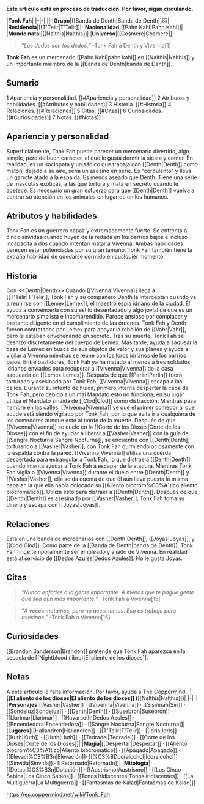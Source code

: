 **Este artículo está en proceso de traducción. Por favor, sigan circulando.**


|**Tonk Fah**|
|-|-|
||
|**Grupo**|[[Banda de Denth\|Banda de Denth]]🐱︎|
|**Residencia**|[[T'Telir\|T'Telir]]|
|**Nacionalidad**|[[Pahn Kahl\|Pahn Kahl]]|
|**Mundo natal**|[[Nalthis\|Nalthis]]|
|**Universo**|[[Cosmere\|Cosmere]]|

>“*Los dedos son los dedos.*”
\-Tonk Fah a Denth y Vivenna[1]


**Tonk Fah** es un mercenario [[Pahn Kahl\|pahn kahl]] en [[Nalthis\|Nalthis]] y un importante miembro de la [[Banda de Denth\|banda de Denth]].

## Sumario

1 Apariencia y personalidad. [[#Apariencia y personalidad]] 
2 Atributos y habilidades. [[#Atributos y habilidades]] 
3 Historia. [[#Historia]] 
4 Relaciones. [[#Relaciones]] 
5 Citas. [[#Citas]] 
6 Curiosidades. [[#Curiosidades]] 
7 Notas. [[#Notas]] 


## Apariencia y personalidad
Superficialmente, Tonk Fah puede parecer un mercenario divertido, algo simple, pero de buen carácter, al que le gusta dormir la siesta y comer.
En realidad, es un sociópata y un sádico que trabaja con [[Denth\|Denth]] como matón; dejado a su aire, sería un asesino en serie. Es "corpulento" y lleva un garrote atado a la espalda. Es menos aseado que Denth.
Tiene una serie de mascotas exóticas, a las que tortura y mata en secreto cuando le apetece. Es necesario un gran esfuerzo para que [[Denth\|Denth]] vuelva a centrar su atención en los animales en lugar de en los humanos.

## Atributos y habilidades
Tonk Fah es un guerrero capaz y extremadamente fuerte. Se enfrenta a cinco sinvidas cuando huyen de la redada en los barrios bajos e incluso incapacita a dos cuando intentan matar a Vivenna. Ambas habilidades parecen estar potenciadas por su gran tamaño.
Tonk Fah también tiene la extraña habilidad de quedarse dormido en cualquier momento.

## Historia
  Con <<Denth\|Denth>>
Cuando [[Vivenna\|Vivenna]] llega a [[T'Telir\|T'Telir]], Tonk Fah y su compañero Denth la interceptan cuando va a reunirse con [[Lemex\|Lemex]], el maestro espía idriano de la ciudad. Él ayuda a convencerla con su estilo desenfadado y algo jovial de que es un mercenario simplista e incomprendido. Parece ansioso por complacer y bastante diligente en el cumplimiento de las órdenes.
Tonk Fah y Denth fueron contratados por Lemex para apoyar la rebelión de [[Vahr\|Vahr]], pero le estaban envenenando en secreto. Tras su muerte, Tonk Fah se deshizo discretamente del cuerpo de Lemex. Más tarde, ayuda a saquear la casa de Lemex en busca de sus objetos de valor y sus planes y ayuda a vigilar a Vivenna mientras se reúne con los lords idrianos de los barrios bajos. Entre bastidores, Tonk Fah ya ha matado al menos a tres soldados idrianos enviados para recuperar a [[Vivenna\|Vivenna]] de la casa saqueada de [[Lemex\|Lemex]].
Después de que [[Parlin\|Parlin]] fuera torturado y asesinado por Tonk Fah, [[Vivenna\|Vivenna]] escapa a las calles. Durante su intento de huida, primero intenta despertar la capa de Tonk Fah, pero debido a un mal Mandato esto no funciona; en su lugar utiliza el Mandato sinvida de [[Clod\|Clod]] como distracción. Mientras pasa hambre en las calles, [[Vivenna\|Vivenna]] ve que el primer comedor al que acude está siendo vigilado por Tonk Fah, por lo que evita ir a cualquiera de los comedores aunque esté al borde de la muerte.
Después de que [[Vivenna\|Vivenna]] se cuele en la [[Corte de los Dioses\|Corte de los Dioses]] con el fin de ayudar a liberar a [[Vasher\|Vasher]] con la guía de [[Sangre Nocturna\|Sangre Nocturna]], se encuentra con [[Denth\|Denth]] torturando a [[Vasher\|Vasher]], con Tonk Fah durmiendo ociosamente con la espalda contra la pared. [[Vivenna\|Vivenna]] utiliza una cuerda despertada para estrangular a Tonk Fah, lo que distrae a [[Denth\|Denth]] cuando intenta ayudar a Tonk Fah a escapar de la atadura.
Mientras Tonk Fah vigila a [[Vivenna\|Vivenna]] durante el duelo entre [[Denth\|Denth]] y [[Vasher\|Vasher]], ella se da cuenta de que él aún lleva puesta la misma capa en la que ella había colocado su [[Aliento biocrom%C3%A1tico\|aliento biocromático]]. Utiliza esto para distraer a [[Denth\|Denth]].
Después de que [[Denth\|Denth]] es asesinado por [[Vasher\|Vasher]], Tonk Fah toma su dinero y escapa con [[Joyas\|Joyas]].

## Relaciones
Está en una banda de mercenarios con [[Denth\|Denth]], [[Joyas\|Joyas]], y [[Clod\|Clod]].
Como parte de la [[Banda de Denth\|banda de Denth]], Tonk Fah finge temporalmente ser empleado y aliado de Vivenna. En realidad está al servicio de [[Dedos Azules\|Dedos Azules]].
No le gusta Joyas.

## Citas
>“*Nunca enfades a la gente importante. A menos que te pague gente que sea *aún más* importante.*”
\-Tonk Fah a Vivenna[15]


>“*A veces matamos, pero no asesinamos. Eso es trabajo para asesinos.*”
\-Tonk Fah a Vivenna[15]


## Curiosidades
[[Brandon Sanderson\|Brandon]] pretende que Tonk Fah aparezca en la secuela de [[Nightblood (libro)\|El aliento de los dioses]].
## Notas

A este artículo le falta información. Por favor, ayuda a The Coppermind .
|**[[El aliento de los dioses\|El aliento de los dioses]] (**[[Nalthis\|Nalthis]]**)**|
|-|-|
|**Personajes**|[[Vasher\|Vasher]] · [[Vivenna\|Vivenna]] · [[Sisirinah\|Siri]] · [[Sondeluz\|Sondeluz]] · [[Denth\|Denth]] · [[Susebron\|Susebron]] · [[Llarimar\|Llarimar]] · [[Havarseth\|Dedos Azules]] · [[Encendedora\|Encendedora]] · [[Sangre Nocturna\|Sangre Nocturna]]|
|**Lugares**|[[Hallandren\|Hallandren]] · [[T'Telir\|T'Telir]] · [[Idris\|Idris]] · [[Kuth\|Kuth]] · [[Huth\|Huth]] · [[Tedradel\|Tedradel]] · [[Corte de los Dioses\|Corte de los Dioses]]|
|**Magia**|[[Despertar\|Despertar]] · [[Aliento biocrom%C3%A1tico\|Aliento biocromático]] · [[Apagado\|Apagado]] · [[Elevaci%C3%B3n\|Elevación]]· [[%C3%8Dcoralcohol\|Ícoralcohol]] · [[Sinvida\|Sinvida]] · [[Retornado\|Retornado]]|
|**Mitología**|[[Dotaci%C3%B3n\|Dotación]] · [[Austrismo\|Austrismo]] · [[Los Cinco Sabios\|Los Cinco Sabios]] · [[Tonos iridiscentes\|Tonos iridiscentes]] · [[La Multiguerra\|La Multiguerra]] · [[Fantasmas de Kalad\|Fantasmas de Kalad]]|



https://es.coppermind.net/wiki/Tonk_Fah